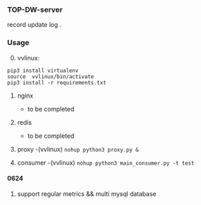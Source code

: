 ### TOP-DW-server
record update log .

### Usage
0. vvlinux:
``` 
pip3 install virtualenv
source  vvlinux/bin/activate
pip3 install -r requirements.txt
```
1. nginx
    - to be completed

2. redis
    - to be completed

3. proxy
    -(vvlinux) `nohup python3 proxy.py &`

4. consumer
    -(vvlinux) `nohup python3 main_consumer.py -t test`


#### 0624
1. support regular metrics && multi mysql database
